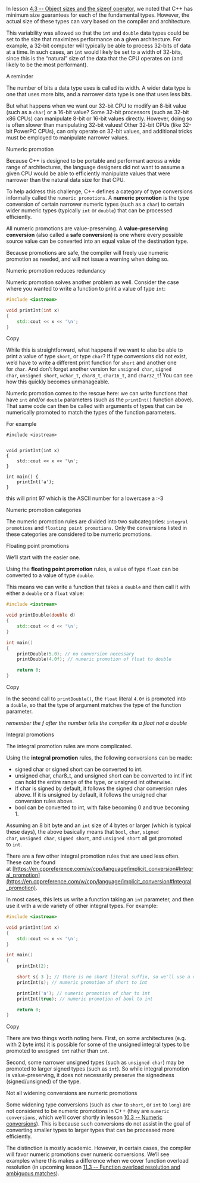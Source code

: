 
In lesson [4.3 -- Object sizes and the sizeof operator](https://www.learncpp.com/cpp-tutorial/object-sizes-and-the-sizeof-operator/), we noted that C++ has minimum size guarantees for each of the fundamental types. However, the actual size of these types can vary based on the compiler and architecture.

This variability was allowed so that the `int` and `double` data types could be set to the size that maximizes performance on a given architecture. For example, a 32-bit computer will typically be able to process 32-bits of data at a time. In such cases, an `int` would likely be set to a width of 32-bits, since this is the “natural” size of the data that the CPU operates on (and likely to be the most performant).



A reminder

The number of bits a data type uses is called its width. A wider data type is one that uses more bits, and a narrower data type is one that uses less bits.

But what happens when we want our 32-bit CPU to modify an 8-bit value (such as a `char`) or a 16-bit value? Some 32-bit processors (such as 32-bit x86 CPUs) can manipulate 8-bit or 16-bit values directly. However, doing so is often slower than manipulating 32-bit values! Other 32-bit CPUs (like 32-bit PowerPC CPUs), can only operate on 32-bit values, and additional tricks must be employed to manipulate narrower values.




Numeric promotion

Because C++ is designed to be portable and performant across a wide range of architectures, the language designers did not want to assume a given CPU would be able to efficiently manipulate values that were narrower than the natural data size for that CPU.

To help address this challenge, C++ defines a category of type conversions informally called the `numeric promotions`. A **numeric promotion** is the type conversion of certain narrower numeric types (such as a `char`) to certain wider numeric types (typically `int` or `double`) that can be processed efficiently.

All numeric promotions are value-preserving. A **value-preserving conversion** (also called a **safe conversion**) is one where every possible source value can be converted into an equal value of the destination type.

Because promotions are safe, the compiler will freely use numeric promotion as needed, and will not issue a warning when doing so.


Numeric promotion reduces redundancy

Numeric promotion solves another problem as well. Consider the case where you wanted to write a function to print a value of type `int`:

```cpp
#include <iostream>

void printInt(int x)
{
    std::cout << x << '\n';
}
```

Copy

While this is straightforward, what happens if we want to also be able to print a value of type `short`, or type `char`? If type conversions did not exist, we’d have to write a different print function for `short` and another one for `char`. And don’t forget another version for `unsigned char`, `signed char`, `unsigned short`, `wchar_t`, `char8_t`, `char16_t`, and `char32_t`! You can see how this quickly becomes unmanageable.

Numeric promotion comes to the rescue here: we can write functions that have `int` and/or `double` parameters (such as the `printInt()` function above). That same code can then be called with arguments of types that can be numerically promoted to match the types of the function parameters.

For example

```
#include <iostream>


void printInt(int x)
{
    std::cout << x << '\n';
}

int main() {
    printInt('a');
}
```

this will print 97 which is the ASCII number for a lowercase a :-3


Numeric promotion categories

The numeric promotion rules are divided into two subcategories: `integral promotions` and `floating point promotions`. Only the conversions listed in these categories are considered to be numeric promotions.

Floating point promotions

We’ll start with the easier one.

Using the **floating point promotion** rules, a value of type `float` can be converted to a value of type `double`.

This means we can write a function that takes a `double` and then call it with either a `double` or a `float` value:

```cpp
#include <iostream>

void printDouble(double d)
{
    std::cout << d << '\n';
}

int main()
{
    printDouble(5.0); // no conversion necessary
    printDouble(4.0f); // numeric promotion of float to double

    return 0;
}
```

Copy

In the second call to `printDouble()`, the `float` literal `4.0f` is promoted into a `double`, so that the type of argument matches the type of the function parameter.


*remember the f after the number tells the compiler its a float not a double*


Integral promotions

The integral promotion rules are more complicated.

Using the **integral promotion** rules, the following conversions can be made:

- signed char or signed short can be converted to int.
- unsigned char, char8_t, and unsigned short can be converted to int if int can hold the entire range of the type, or unsigned int otherwise.
- If char is signed by default, it follows the signed char conversion rules above. If it is unsigned by default, it follows the unsigned char conversion rules above.
- bool can be converted to int, with false becoming 0 and true becoming 1.

Assuming an 8 bit byte and an `int` size of 4 bytes or larger (which is typical these days), the above basically means that `bool`, `char`, `signed char`, `unsigned char`, `signed short`, and `unsigned short` all get promoted to `int`.

There are a few other integral promotion rules that are used less often. These can be found at [https://en.cppreference.com/w/cpp/language/implicit_conversion#Integral_promotion](https://en.cppreference.com/w/cpp/language/implicit_conversion#Integral_promotion).

In most cases, this lets us write a function taking an `int` parameter, and then use it with a wide variety of other integral types. For example:

```cpp
#include <iostream>

void printInt(int x)
{
    std::cout << x << '\n';
}

int main()
{
    printInt(2);

    short s{ 3 }; // there is no short literal suffix, so we'll use a variable for this one
    printInt(s); // numeric promotion of short to int

    printInt('a'); // numeric promotion of char to int
    printInt(true); // numeric promotion of bool to int

    return 0;
}
```

Copy

There are two things worth noting here. First, on some architectures (e.g. with 2 byte ints) it is possible for some of the unsigned integral types to be promoted to `unsigned int` rather than `int`.

Second, some narrower unsigned types (such as `unsigned char`) may be promoted to larger signed types (such as `int`). So while integral promotion is value-preserving, it does not necessarily preserve the signedness (signed/unsigned) of the type.




Not all widening conversions are numeric promotions

Some widening type conversions (such as `char` to `short`, or `int` to `long`) are not considered to be numeric promotions in C++ (they are `numeric conversions`, which we’ll cover shortly in lesson [10.3 -- Numeric conversions](https://www.learncpp.com/cpp-tutorial/numeric-conversions/)). This is because such conversions do not assist in the goal of converting smaller types to larger types that can be processed more efficiently.

The distinction is mostly academic. However, in certain cases, the compiler will favor numeric promotions over numeric conversions. We’ll see examples where this makes a difference when we cover function overload resolution (in upcoming lesson [11.3 -- Function overload resolution and ambiguous matches](https://www.learncpp.com/cpp-tutorial/function-overload-resolution-and-ambiguous-matches/)).